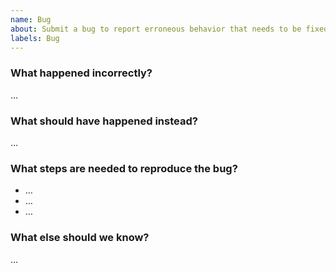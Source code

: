 ```yaml
---
name: Bug
about: Submit a bug to report erroneous behavior that needs to be fixed.
labels: Bug
---
```


### What happened incorrectly?

…

### What should have happened instead?

…

### What steps are needed to reproduce the bug?

- …
- …
- …

### What else should we know?

…
